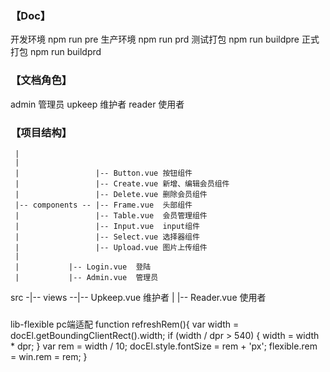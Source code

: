 ### 【Doc】
开发环境 npm run pre
生产环境 npm run prd
测试打包 npm run buildpre
正式打包 npm run buildprd

### 【文档角色】
admin  管理员
upkeep 维护者
reader 使用者

### 【项目结构】
     |
     |
     |                 |-- Button.vue 按钮组件
     |                 |-- Create.vue 新增、编辑会员组件
     |                 |-- Delete.vue 删除会员组件
     |-- components -- |-- Frame.vue  头部组件
     |                 |-- Table.vue  会员管理组件
     |                 |-- Input.vue  input组件
     |                 |-- Select.vue 选择器组件
     |                 |-- Upload.vue 图片上传组件
     |
     |           |-- Login.vue  登陆
     |           |-- Admin.vue  管理员
src -|-- views --|-- Upkeep.vue 维护者
     |           |-- Reader.vue 使用者

###

lib-flexible pc端适配
    function refreshRem(){
        var width = docEl.getBoundingClientRect().width;
        if (width / dpr > 540) {
            width = width * dpr;
        }
        var rem = width / 10;
        docEl.style.fontSize = rem + 'px';
        flexible.rem = win.rem = rem;
    }